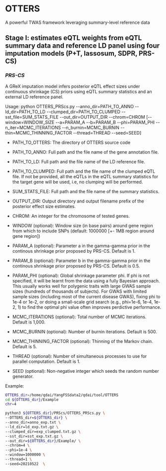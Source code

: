 # OTTERS
A powerful TWAS framework leveraging summary-level reference data

## Stage I: estimates eQTL weights from eQTL summary data and reference LD panel using four imputation models (P+T, lassosum, SDPR, PRS-CS)

### ***PRS-CS***

A GReX imputation model infers posterior eQTL effect sizes under continuous shrinkage (CS) priors
using eQTL summary statistics and an external LD reference panel.

Usage:
python OTTERS_PRScs.py --anno_dir=PATH_TO_ANNO --ld_dir=PATH_TO_LD --clumped_dir=PATH_TO_CLUMPED --sst_file=SUM_STATS_FILE --out_dir=OUTPUT_DIR --chrom=CHROM
                [--window=WINDOW_SIZE --a=PARAM_A --b=PARAM_B --phi=PARAM_PHI --n_iter=MCMC_ITERATIONS --n_burnin=MCMC_BURNIN --thin=MCMC_THINNING_FACTOR --thread=THREAD --seed=SEED]
                
 - PATH_TO_OTTERS: The directory of OTTERS source code

 - PATH_TO_ANNO: Full path and the file name of the gene annotation file. 

 - PATH_TO_LD:  Full path and the file name of the LD reference file.

 - PATH_TO_CLUMPED: Full path and the file name of the clumped eQTL file. 
                    If not be provided, all the eQTLs in the eQTL summary statistics for the target gene will be used, 
                    i.e, no clumping will be performed.

 - SUM_STATS_FILE: Full path and the file name of the summary statistics. 

 - OUTPUT_DIR: Output directory and output filename prefix of the posterior effect size estimates.

 - CHROM: An integer for the chromosome of tested genes.  

 - WINDOW (optional): Window size (in base pairs) around gene region from which to include SNPs (default: 1000000 [+- 1MB region around gene region])

 - PARAM_A (optional): Parameter a in the gamma-gamma prior in the continous shrinkage prior proposed by PRS-CS. Default is 1. 

 - PARAM_B (optional): Parameter b in the gamma-gamma prior in the continous shrinkage prior proposed by PRS-CS. Default is 0.5.

 - PARAM_PHI (optional): Global shrinkage parameter phi. If phi is not specified, it will be learnt from the data using a fully Bayesian approach.
                         This usually works well for polygenic traits with large GWAS sample sizes (hundreds of thousands of subjects).
                         For GWAS with limited sample sizes (including most of the current disease GWAS), fixing phi to 1e-4 or 1e-2,
                         or doing a small-scale grid search (e.g., phi=1e-6, 1e-4, 1e-2, 1) to find the optimal phi value often improves perdictive performance.

 - MCMC_ITERATIONS (optional): Total number of MCMC iterations. Default is 1,000.

 - MCMC_BURNIN (optional): Number of burnin iterations. Default is 500.

 - MCMC_THINNING_FACTOR (optional): Thinning of the Markov chain. Default is 5.
 
 - THREAD (optional): Number of simultaneous processes to use for parallel computation. Default is 1.

 - SEED (optional): Non-negative integer which seeds the random number generator.


Example:

```bash
OTTERS_dir=/home/qdai/YangFSSdata2/qdai/tool/OTTERS
cd ${OTTERS_dir}/Example
chr=4

python3 ${OTTERS_dir}/PRScs/OTTERS_PRScs.py \
--OTTERS_dir=${OTTERS_dir} \
--anno_dir=anno_exp.txt \
--ld_dir=ld_exp.txt.gz \
--clumped_dir=exp_clumped.txt.gz \
--sst_dir=sst_exp.txt.gz \
--out_dir=${OTTERS_dir}/Example/ \
--chrom=4 \
--phi=1e-4 \
--window=1000000 \
--thread=1 \
--seed=20210522  \
```
